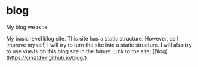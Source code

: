 # blog
My blog website

My basic level blog site. This site has a static structure. However, as I improve myself, I will try to turn the site into a static structure.
I will also try to use vueJs on this blog site in the future.
Link to the site;
[Blog] (https://cihatdev.github.io/blog/)
